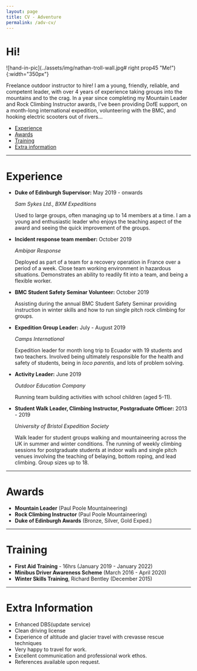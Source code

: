 ```yaml
---
layout: page
title: CV - Adventure
permalink: /adv-cv/
---
```


# **Hi!**

![hand-in-pic](../assets/img/nathan-troll-wall.jpg# right prop45 "Me!"){:width="350px"}



Freelance outdoor instructor to hire! I am a young, friendly, reliable, and competent leader, with 
over 4 years of experience taking groups into the mountains and to the crag. In a year since
completing my Mountain Leader and Rock Climbing Instructor awards, I've been providing
DofE support, on a month-long international expedition, volunteering with the BMC, and 
hooking electric scooters out of rivers... 

- [Experience](#experience)
- [Awards](#awards)
- [Training](#training)
- [Extra information](#extra)

---

# Experience<a name="experience"></a>

- **Duke of Edinburgh Supervisor:** May 2019 - onwards

    *Sam Sykes Ltd.,*
    *BXM Expeditions*

    Used to large groups, often managing up to 14 members at a time. I am a young and 
    enthusiastic leader who enjoys the teaching aspect of the award and seeing the quick 
    improvement of the groups.


- **Incident response team member:** October 2019

    *Ambipar Response*

    Deployed as part of a team for a recovery operation in France over a period of a week. 
    Close team working environment in hazardous situations. Demonstrates an ability to 
    readily fit into a team, and being a flexible worker.

- **BMC Student Safety Seminar Volunteer:** October 2019

    Assisting during the annual BMC Student Safety Seminar providing instruction in winter skills 
    and how to run single pitch rock climbing for groups.

- **Expedition Group Leader:** July - August 2019

    *Camps International*

    Expedition leader for month long trip to Ecuador with 19 students and two teachers. 
    Involved being ultimately responsible for the health and safety of students, being in 
    *loco parentis*, and lots of problem solving.


- **Activity Leader:** June 2019

    *Outdoor Education Company*

    Running team building activities with school children (aged 5-11).


- **Student Walk Leader, Climbing Instructor, Postgraduate Officer:** 2013 - 2019

    *University of Bristol Expedition Society*

    Walk leader for student groups walking and mountaineering across the UK in summer and 
    winter conditions. The running of weekly climbing sessions for postgraduate students 
    at indoor walls and single pitch venues involving the teaching of belaying, 
    bottom roping, and lead climbing. Group sizes up to 18.


---

# Awards<a name="awards"></a>

- **Mountain Leader** (Paul Poole Mountaineering)
- **Rock Climbing Instructor** (Paul Poole Mountaineering)
- **Duke of Edinburgh Awards** (Bronze, Silver, Gold Exped.)

---

# Training<a name="training"></a>

- **First Aid Training** - 16hrs (January 2019 - January 2022)
- **Minibus Driver Awareness Scheme** (March 2016 - April 2020)
- **Winter Skills Training**, Richard Bentley (December 2015)

---

# Extra Information<a name="extra"></a>

- Enhanced DBS(update service)
- Clean driving license
- Experience of altitude and glacier travel with crevasse rescue techniques
- Very happy to travel for work.
- Excellent communication and professional work ethos.
- References available upon request.
